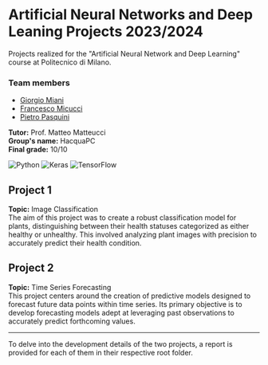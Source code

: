 # Artificial Neural Networks and Deep Leaning Projects 2023/2024
Projects realized for the "Artificial Neural Network and Deep Learning" course at Politecnico di Milano.

### Team members
* [Giorgio Miani](https://github.com/Giorgio-Miani)
* [Francesco Micucci](https://github.com/francescomicucci)
* [Pietro Pasquini](https://github.com/ppasquini)

**Tutor:** Prof. Matteo Matteucci   
**Group's name:** HacquaPC   
**Final grade:** 10/10

![Python](https://img.shields.io/badge/python-3776AB?logo=python&logoColor=ffdd65&style=for-the-badge&logoWidth=)
![Keras](https://img.shields.io/badge/keras-3776AB?logo=keras&style=for-the-badge&logoWidth=)
![TensorFlow](https://img.shields.io/badge/tensorflow-3776AB?logo=tensorflow&style=for-the-badge&logoWidth=)

## Project 1
**Topic:** Image Classification   
The aim of this project was to create a robust classification model for plants, distinguishing between their health statuses categorized as either healthy or unhealthy. This involved analyzing plant images with precision to accurately predict their health condition.

## Project 2
**Topic:** Time Series Forecasting  
This project centers around the creation of predictive models designed to forecast future data points within time series. Its primary objective is to develop forecasting models adept at leveraging past observations to accurately predict forthcoming values. 

---
To delve into the development details of the two projects, a report is provided for each of them in their respective root folder.